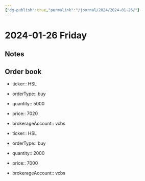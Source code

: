 ```yaml
---
{"dg-publish":true,"permalink":"/journal/2024/2024-01-26/"}
---
```


# 2024-01-26 Friday

## Notes

## Order book

- ticker:: HSL
- orderType:: buy
- quantity:: 5000
- price:: 7020
- brokerageAccount:: vcbs

- ticker:: HSL
- orderType:: buy
- quantity:: 2000
- price:: 7000
- brokerageAccount:: vcbs

